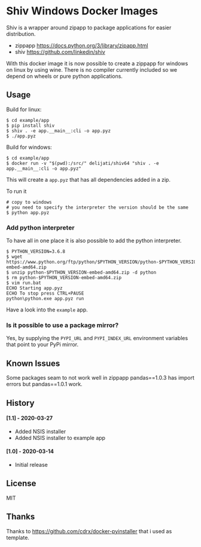 # Shiv Windows Docker Images

Shiv is a wrapper around zipapp to package applications for easier
distribution.

- zippapp https://docs.python.org/3/library/zipapp.html
- shiv https://github.com/linkedin/shiv

With this docker image it is now possible to create a zippapp for windows on
linux by using wine. There is no compiler currently included so we depend on
wheels or pure python applications.

## Usage

Build for linux:

```
$ cd example/app
$ pip install shiv
$ shiv . -e app.__main__:cli -o app.pyz
$ ./app.pyz
```

Build for windows:

```
$ cd example/app
$ docker run -v "$(pwd):/src/" delijati/shiv64 "shiv . -e app.__main__:cli -o app.pyz"
```

This will create a `app.pyz` that has all dependencies added in a zip.

To run it 

```
# copy to windows
# you need to specify the interpreter the version should be the same
$ python app.pyz
```

### Add python interpreter

To have all in one place it is also possible to add the python interpreter.

```
$ PYTHON_VERSION=3.6.8
$ wget https://www.python.org/ftp/python/$PYTHON_VERSION/python-$PYTHON_VERSION-embed-amd64.zip
$ unzip python-$PYTHON_VERSION-embed-amd64.zip -d python
$ rm python-$PYTHON_VERSION-embed-amd64.zip
$ vim run.bat
ECHO Starting app.pyz
ECHO To stop press CTRL+PAUSE
python\python.exe app.pyz run
```

Have a look into the `example` app.

### Is it possible to use a package mirror?

Yes, by supplying the `PYPI_URL` and `PYPI_INDEX_URL` environment variables that point to your PyPi mirror.

## Known Issues

Some packages seam to not work well in zippapp pandas==1.0.3 has import errors
but pandas==1.0.1 work.

## History

#### [1.1] - 2020-03-27
- Added NSIS installer
- Added NSIS installer to example app

#### [1.0] - 2020-03-14
- Initial release


## License

MIT

## Thanks

Thanks to https://github.com/cdrx/docker-pyinstaller that i used as template.
